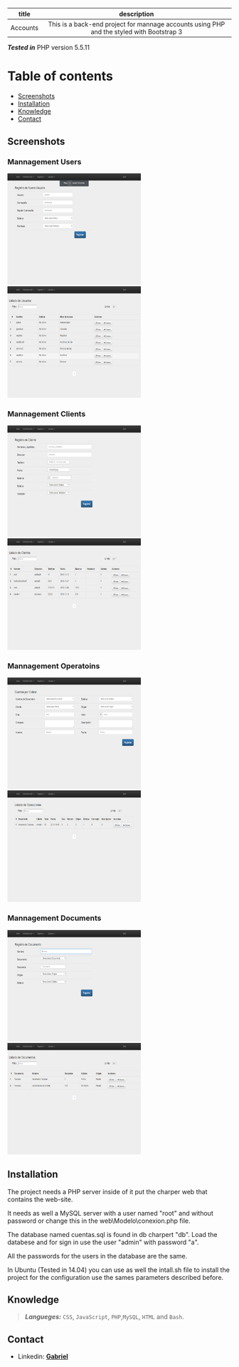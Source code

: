 |**title**|**description**|
|:-:|:-:|
|Accounts|This is a back-end project for mannage accounts using PHP and the styled with Bootstrap 3|


***Tested in*** PHP version 5.5.11

# Table of contents
* [Screenshots](#screenshots)
* [Installation](#installation)
* [Knowledge](#knowledge)
* [Contact](#contact)

## <a id="screenshots"></a>Screenshots 

### Mannagement Users

<img src="screenShots/Insert User.png" width="300" height="250"> <img src="screenShots/List User.png" width="300" height="250">

### Mannagement Clients

<img src="screenShots/Register Client.png" width="300" height="250"> <img src="screenShots/List Clients.png" width="300" height="250">

### Mannagement Operatoins

<img src="screenShots/Count Operation.png" width="300" height="250"> <img src="screenShots/List Operations.png" width="300" height="250">

### Mannagement Documents

<img src="screenShots/Register Document.png" width="300" height="250"> <img src="screenShots/List Documents.png" width="300" height="250">

## <a id="installation"></a>Installation
The project needs a PHP server inside of it put the charper web that contains the web-site.

It needs as well a MySQL server with a user named "root" and without password or change this in the web\Modelo\conexion.php file.

The database named cuentas.sql is found in db charpert "db". Load the databese and for sign in use the user "admin" with password "a".

All the passwords for the users in the database are the same.

In Ubuntu (Tested in 14.04) you can use as well the intall.sh file to install the project for the configuration use the sames parameters described before.

## <a id="knowledge"></a>Knowledge

> ***Langueges:*** `CSS`, `JavaScript`, `PHP`,`MySQL`, `HTML` and `Bash`.

## <a id="contact"></a>Contact

* Linkedin: [**Gabriel**](https://www.linkedin.com/in/gabriel-pedraza-b9b0a6b8/)